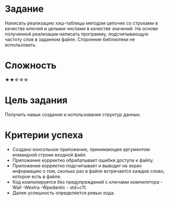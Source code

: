 # Задание
Написать реализацию хэш-таблицы методом цепочек со строками в качестве ключей и целыми
числами в качестве значений. На основе полученной реализации написать программу, подсчитывающую
частоту слов в заданном файле. Сторонние библиотеки не использовать.

# Сложность
★★☆☆☆

# Цель задания
Получить навык создания и использования структур данных.

# Критерии успеха
- Создано консольное приложение, принимающее аргументом командной строки входной файл.
- Приложение корректно обрабатывает ошибки доступа к файлу.
- Приложение корректно подсчитывает и выводит на экран информацию о том, сколько раз в файле
встречается каждое слово, которое есть в файле.
- Код компилируется без предупреждений с ключами компилятора -Wall -Wextra -Wpedantic -
std=c11.
- Далее успешность определяется ревью кода.
